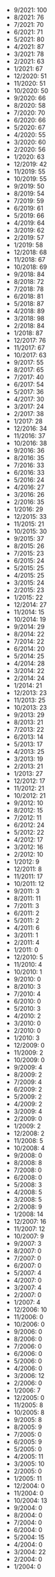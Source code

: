 *  9/2021: 100
*  8/2021: 76
*  7/2021: 70
*  6/2021: 71
*  5/2021: 80
*  4/2021: 87
*  3/2021: 78
*  2/2021: 63
*  1/2021: 67
*  12/2020: 51
*  11/2020: 51
*  10/2020: 50
*  9/2020: 66
*  8/2020: 58
*  7/2020: 70
*  6/2020: 66
*  5/2020: 67
*  4/2020: 55
*  3/2020: 60
*  2/2020: 56
*  1/2020: 63
*  12/2019: 42
*  11/2019: 55
*  10/2019: 55
*  9/2019: 50
*  8/2019: 54
*  7/2019: 59
*  6/2019: 61
*  5/2019: 66
*  4/2019: 64
*  3/2019: 62
*  2/2019: 57
*  1/2019: 58
*  12/2018: 68
*  11/2018: 67
*  10/2018: 69
*  9/2018: 84
*  8/2018: 72
*  7/2018: 78
*  6/2018: 81
*  5/2018: 87
*  4/2018: 89
*  3/2018: 98
*  2/2018: 84
*  1/2018: 87
*  12/2017: 76
*  11/2017: 67
*  10/2017: 63
*  9/2017: 55
*  8/2017: 65
*  7/2017: 40
*  6/2017: 54
*  5/2017: 36
*  4/2017: 30
*  3/2017: 24
*  2/2017: 38
*  1/2017: 28
*  12/2016: 34
*  11/2016: 37
*  10/2016: 38
*  9/2016: 36
*  8/2016: 35
*  7/2016: 33
*  6/2016: 33
*  5/2016: 24
*  4/2016: 27
*  3/2016: 26
*  2/2016: 35
*  1/2016: 29
*  12/2015: 33
*  11/2015: 21
*  10/2015: 30
*  9/2015: 37
*  8/2015: 26
*  7/2015: 23
*  6/2015: 24
*  5/2015: 25
*  4/2015: 25
*  3/2015: 24
*  2/2015: 23
*  1/2015: 22
*  12/2014: 27
*  11/2014: 15
*  10/2014: 19
*  9/2014: 29
*  8/2014: 22
*  7/2014: 22
*  6/2014: 20
*  5/2014: 25
*  4/2014: 28
*  3/2014: 22
*  2/2014: 24
*  1/2014: 21
*  12/2013: 23
*  11/2013: 25
*  10/2013: 23
*  9/2013: 29
*  8/2013: 21
*  7/2013: 22
*  6/2013: 14
*  5/2013: 17
*  4/2013: 25
*  3/2013: 19
*  2/2013: 21
*  1/2013: 27
*  12/2012: 17
*  11/2012: 21
*  10/2012: 21
*  9/2012: 10
*  8/2012: 15
*  7/2012: 11
*  6/2012: 24
*  5/2012: 22
*  4/2012: 17
*  3/2012: 16
*  2/2012: 10
*  1/2012: 9
*  12/2011: 8
*  11/2011: 17
*  10/2011: 12
*  9/2011: 3
*  8/2011: 11
*  7/2011: 3
*  6/2011: 2
*  5/2011: 2
*  4/2011: 6
*  3/2011: 1
*  2/2011: 4
*  1/2011: 0
*  12/2010: 5
*  11/2010: 4
*  10/2010: 1
*  9/2010: 0
*  8/2010: 3
*  7/2010: 4
*  6/2010: 0
*  5/2010: 3
*  4/2010: 2
*  3/2010: 0
*  2/2010: 0
*  1/2010: 3
*  12/2009: 0
*  11/2009: 2
*  10/2009: 0
*  9/2009: 4
*  8/2009: 2
*  7/2009: 4
*  6/2009: 2
*  5/2009: 2
*  4/2009: 2
*  3/2009: 4
*  2/2009: 0
*  1/2009: 2
*  12/2008: 2
*  11/2008: 5
*  10/2008: 4
*  9/2008: 0
*  8/2008: 8
*  7/2008: 0
*  6/2008: 0
*  5/2008: 3
*  4/2008: 5
*  3/2008: 5
*  2/2008: 9
*  1/2008: 14
*  12/2007: 16
*  11/2007: 12
*  10/2007: 9
*  9/2007: 3
*  8/2007: 0
*  7/2007: 0
*  6/2007: 0
*  5/2007: 4
*  4/2007: 0
*  3/2007: 4
*  2/2007: 0
*  1/2007: 4
*  12/2006: 10
*  11/2006: 0
*  10/2006: 0
*  9/2006: 0
*  8/2006: 0
*  7/2006: 0
*  6/2006: 0
*  5/2006: 0
*  4/2006: 0
*  3/2006: 12
*  2/2006: 0
*  1/2006: 7
*  12/2005: 0
*  11/2005: 8
*  10/2005: 8
*  9/2005: 8
*  8/2005: 9
*  7/2005: 0
*  6/2005: 9
*  5/2005: 0
*  4/2005: 11
*  3/2005: 10
*  2/2005: 0
*  1/2005: 11
*  12/2004: 0
*  11/2004: 0
*  10/2004: 13
*  9/2004: 0
*  8/2004: 0
*  7/2004: 0
*  6/2004: 0
*  5/2004: 15
*  4/2004: 0
*  3/2004: 22
*  2/2004: 0
*  1/2004: 0